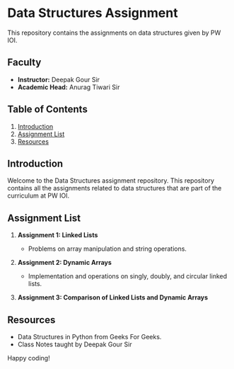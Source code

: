 # Data Structures Assignment

This repository contains the assignments on data structures given by PW IOI.

## Faculty

- **Instructor:** Deepak Gour Sir
- **Academic Head:** Anurag Tiwari Sir

## Table of Contents

1. [Introduction](#introduction)
2. [Assignment List](#assignment-list)
3. [Resources](#resources)

## Introduction

Welcome to the Data Structures assignment repository. This repository contains all the assignments related to data structures that are part of the curriculum at PW IOI.

## Assignment List

1. **Assignment 1: Linked Lists**
   - Problems on array manipulation and string operations.

2. **Assignment 2: Dynamic Arrays**
   - Implementation and operations on singly, doubly, and circular linked lists.

3. **Assignment 3: Comparison of Linked Lists and Dynamic Arrays**
   


## Resources

- Data Structures in Python from Geeks For Geeks.
- Class Notes taught by Deepak Gour Sir


Happy coding!
